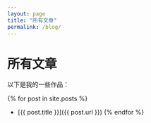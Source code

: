 ```yaml
---
layout: page
title: "所有文章"
permalink: /blog/
---
```


# 所有文章

以下是我的一些作品：

{% for post in site.posts %}
  - [{{ post.title }}]({{ post.url }})
{% endfor %}
